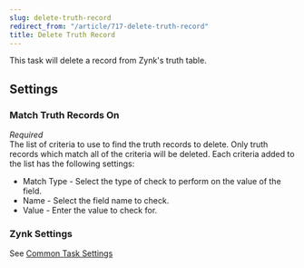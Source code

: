```yaml
---
slug: delete-truth-record
redirect_from: "/article/717-delete-truth-record"
title: Delete Truth Record
---
```

This task will delete a record from Zynk's truth table.

## Settings
### Match Truth Records On
_Required_  
The list of criteria to use to find the truth records to delete. Only truth records which match all of the criteria will be deleted. Each criteria added to the list has the following settings:

 * Match Type - Select the type of check to perform on the value of the field.
 * Name - Select the field name to check.
 * Value - Enter the value to check for.

### Zynk Settings
See [Common Task Settings](common-task-settings)
